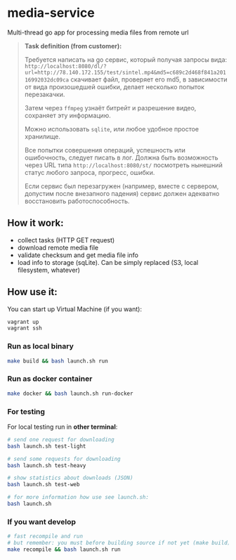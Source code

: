 # media-service

Multi-thread go app for processing media files from remote url

> **Task definition (from customer):**
> 
> Требуется написать на go сервис, который получая запросы вида: `http://localhost:8080/dl/?url=http://78.140.172.155/test/sintel.mp4&md5=c689c2d468f841a20116992032dc09ca` скачивает файл, проверяет его md5, в зависимости от вида произошедшей ошибки, делает несколько попыток перезакачки.
> 
> Затем через `ffmpeg` узнаёт битрейт и разрешение видео, сохраняет эту информацию.
> 
> Можно использовать `sqlite`, или любое удобное простое хранилище.
> 
> Все попытки совершения операций, успешность или ошибочность, следует писать в лог. Должна быть возможность через URL типа `http://localhost:8080/st/` посмотреть нынешний статус любого запроса, прогресс, ошибки.
> 
> Если сервис был перезагружен (например, вместе с сервером, допустим после внезапного падения) сервис должен адекватно восстановить работоспособность.

## How it work:

- collect tasks (HTTP GET request)
- download remote media file
- validate checksum and get media file info
- load info to storage (sqLite). Can be simply replaced (S3, local filesystem, whatever)

## How use it:

You can start up Virtual Machine (if you want):

```bash 
vagrant up
vagrant ssh
```

### Run as local binary

```bash
make build && bash launch.sh run
```

### Run as docker container

```bash
make docker && bash launch.sh run-docker
```

### For testing

For local testing run in **other terminal**:

```bash
# send one request for downloading
bash launch.sh test-light

# send some requests for downloading
bash launch.sh test-heavy

# show statistics about downloads (JSON)
bash launch.sh test-web

# for more information how use see launch.sh:
bash launch.sh
```

### If you want develop

```bash
# fast recompile and run
# but remember: you must before building source if not yet (make build)
make recompile && bash launch.sh run
```
